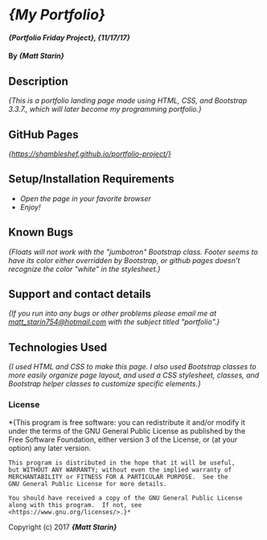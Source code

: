 # _{My Portfolio}_

#### _{Portfolio Friday Project}, {11/17/17}_

#### By _**{Matt Starin}**_

## Description

_{This is a portfolio landing page made using HTML, CSS, and Bootstrap 3.3.7., which will later become my programming portfolio.}_

## GitHub Pages
_{https://shambleshef.github.io/portfolio-project/}_

## Setup/Installation Requirements

* _Open the page in your favorite browser_
* _Enjoy!_

## Known Bugs

_{Floats will not work with the "jumbotron" Bootstrap class. Footer seems to have its color either overridden by Bootstrap, or github pages doesn't recognize the color "white" in the stylesheet.}_

## Support and contact details

_{If you run into any bugs or other problems please email me at matt_starin754@hotmail.com with the subject titled "portfolio".}_

## Technologies Used

_{I used HTML and CSS to make this page. I also used Bootstrap classes to more easily organize page layout, and used a CSS stylesheet, classes, and Bootstrap helper classes to customize specific elements.}_

### License

*{This program is free software: you can redistribute it and/or modify
    it under the terms of the GNU General Public License as published by
    the Free Software Foundation, either version 3 of the License, or
    (at your option) any later version.

    This program is distributed in the hope that it will be useful,
    but WITHOUT ANY WARRANTY; without even the implied warranty of
    MERCHANTABILITY or FITNESS FOR A PARTICULAR PURPOSE.  See the
    GNU General Public License for more details.

    You should have received a copy of the GNU General Public License
    along with this program.  If not, see <https://www.gnu.org/licenses/>.}*

Copyright (c) 2017 **_{Matt Starin}_**
